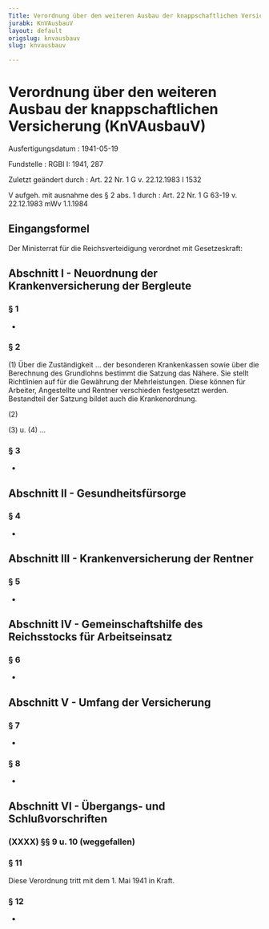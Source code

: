 ```yaml
---
Title: Verordnung über den weiteren Ausbau der knappschaftlichen Versicherung
jurabk: KnVAusbauV
layout: default
origslug: knvausbauv
slug: knvausbauv

---
```


# Verordnung über den weiteren Ausbau der knappschaftlichen Versicherung (KnVAusbauV)

Ausfertigungsdatum
:   1941-05-19

Fundstelle
:   RGBl I: 1941, 287

Zuletzt geändert durch
:   Art. 22 Nr. 1 G v. 22.12.1983 I 1532

V aufgeh. mit ausnahme des § 2 abs. 1 durch
:   Art. 22 Nr. 1 G 63-19 v. 22.12.1983 mWv 1.1.1984


## Eingangsformel

Der Ministerrat für die Reichsverteidigung verordnet mit
Gesetzeskraft:


## Abschnitt I - Neuordnung der Krankenversicherung der Bergleute



### § 1

-


### § 2

(1) Über die Zuständigkeit ... der besonderen Krankenkassen sowie über
die Berechnung des Grundlohns bestimmt die Satzung das Nähere. Sie
stellt Richtlinien auf für die Gewährung der Mehrleistungen. Diese
können für Arbeiter, Angestellte und Rentner verschieden festgesetzt
werden. Bestandteil der Satzung bildet auch die Krankenordnung.

(2)

(3) u. (4) ...


### § 3

-


## Abschnitt II - Gesundheitsfürsorge



### § 4

-


## Abschnitt III - Krankenversicherung der Rentner



### § 5

-


## Abschnitt IV - Gemeinschaftshilfe des Reichsstocks für Arbeitseinsatz



### § 6

-


## Abschnitt V - Umfang der Versicherung



### § 7

-


### § 8

-


## Abschnitt VI - Übergangs- und Schlußvorschriften



### (XXXX) §§ 9 u. 10 (weggefallen)



### § 11

Diese Verordnung tritt mit dem 1. Mai 1941 in Kraft.


### § 12

-

